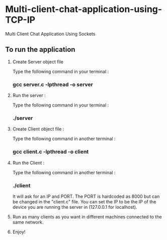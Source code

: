 # Multi-client-chat-application-using-TCP-IP

Multi Client Chat Application Using Sockets

## To run the application

1) Create Server object file 

    Type the following command in your terminal : 
    ### gcc server.c -lpthread -o server

2) Run the server :

    Type the following command in your terminal : 
    ### ./server

3) Create Client object file :

    Type the following command in another terminal : 
    ### gcc client.c -lpthread -o client

4) Run the Client :

    Type the following command in another terminal : 
    ### ./client

    It will ask for an IP and PORT. The PORT is hardcoded as 8000
    but can be changed in the "client.c" file. You can set the IP to be the IP of the device
    you are running the server in (127.0.0.1 for localhost).

5) Run as many clients as you want in different machines
connected to the same network.

6) Enjoy!
